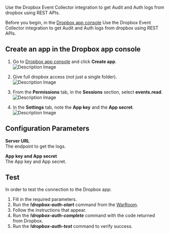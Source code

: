 Use the Dropbox Event Collector integration to get Audit and Auth logs from dropbox using REST APIs.

Before you begin, in the [Dropbox app console](https://www.dropbox.com/developers/apps) Use the Dropbox Event Collector integration to get Audit and Auth logs from dropbox using REST APIs.

## Create an app in the Dropbox app console

1. Go to [Dropbox app console](https://www.dropbox.com/developers/apps) and click **Create app**.  
![Description Image](../../doc_files/Screen%20Shot%202022-06-13%20at%2010.03.00.png/n)

2. Give full dropbox access (not just a single folder).  
![Description Image](../../doc_files/Screen%20Shot%202022-06-13%20at%2010.03.22.png/n)

3. From the **Permissions** tab, in the **Sessions** section, select **events.read**.  
![Description Image](../../doc_files/Screen%20Shot%202022-06-13%20at%2010.04.11.png/n)

4. In the **Settings** tab, note the **App key** and the **App secret**.  
![Description Image](../../doc_files/Screen%20Shot%202022-06-13%20at%2010.04.34.png/n)

## Configuration Parameters

**Server URL**    
The endpoint to get the logs.

**App key and App secret**    
The App key and App secret.

## Test
In order to test the connection to the Dropbox app:
1. Fill in the required parameters.
2. Run the ***!dropbox-auth-start*** command from the [WarRoom](./incidents/war_room).
3. Follow the instructions that appear.
4. Run the ***!dropbox-auth-complete*** command with the code returned from Dropbox.
5. Run the ***!dropbox-auth-test*** command to verify success.
